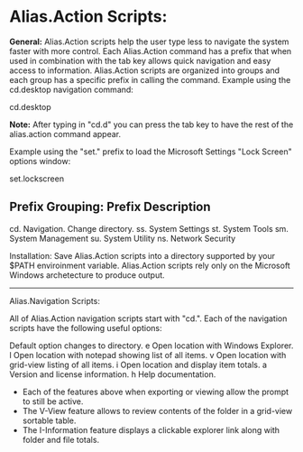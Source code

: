 # Alias.Action Scripts:

**General:**
Alias.Action scripts help the user type less to navigate the system faster with more control. Each Alias.Action command has a prefix that when used in combination with the tab key allows quick navigation and easy access to information. Alias.Action scripts are organized into groups and each group has a specific prefix in calling the command. Example using the cd.desktop navigation command:

cd.desktop

**Note:** After typing in "cd.d" you can press the tab key to have the rest of the alias.action command appear.

Example using the "set." prefix to load the Microsoft Settings "Lock Screen" options window:

set.lockscreen

Prefix Grouping:
Prefix       Description
--------------------------------------------
cd.          Navigation. Change directory.
ss.          System Settings
st.          System Tools
sm.          System Management
su.          System Utility
ns.          Network Security

Installation:
Save Alias.Action scripts into a directory supported by your $PATH enviroinment variable. Alias.Action scripts rely only on the Microsoft Windows archetecture to produce output.

___

Alias.Navigation Scripts:

All of Alias.Action navigation scripts start with "cd.". Each of the navigation scripts have the following useful options:

Default option changes to directory.
e      Open location with Windows Explorer.
l      Open location with notepad showing list of all items.
v      Open location with grid-view listing of all items.
i      Open location and display item totals.
a      Version and license information.
h      Help documentation.

- Each of the features above when exporting or viewing allow the prompt to still be active.
- The V-View feature allows to review contents of the folder in a grid-view sortable table.
- The I-Information feature displays a clickable explorer link along with folder and file totals.
